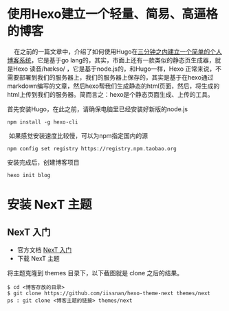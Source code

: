 # 使用Hexo建立一个轻量、简易、高逼格的博客

    在之前的一篇文章中，介绍了如何使用Hugo在[三分钟之内建立一个简单的个人博客系统](https://v3u.cn/a_id_81)，它是基于go lang的，其实，市面上还有一款类似的静态页生成器，就是Hexo 读音/hækso/ ，它是基于node.js的，和Hugo一样，Hexo 正常来说，不需要部署到我们的服务器上，我们的服务器上保存的，其实是基于在hexo通过markdown编写的文章，然后hexo帮我们生成静态的html页面，然后，将生成的html上传到我们的服务器。简而言之：hexo是个静态页面生成、上传的工具。 

首先安装Hugo，在此之前，请确保电脑里已经安装好新版的node.js 

```
npm install -g hexo-cli
```

 如果感觉安装速度比较慢，可以为npm指定国内的源 

```
npm config set registry https://registry.npm.taobao.org
```

安装完成后，创建博客项目

```
hexo init blog
```



# 安装 NexT 主题

## NexT 入门

- 官方文档 [NexT 入门](http://theme-next.iissnan.com/getting-started.html)
- 下载 NexT 主题

将主题克隆到 themes 目录下，以下截图就是 clone 之后的结果。

```
$ cd <博客存放的目录>
$ git clone https://github.com/iissnan/hexo-theme-next themes/next
ps : git clone <博客主题的链接> themes/next
```

 

 

 

 

 

